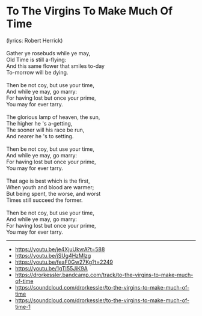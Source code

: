 # To The Virgins To Make Much Of Time

(lyrics: Robert Herrick)\
\
Gather ye rosebuds while ye may,\
Old Time is still a-flying:\
And this same flower that smiles to-day\
To-morrow will be dying.\
\
Then be not coy, but use your time,\
And while ye may, go marry:\
For having lost but once your prime,\
You may for ever tarry.\
\
The glorious lamp of heaven, the sun,\
The higher he 's a-getting,\
The sooner will his race be run,\
And nearer he 's to setting.\
\
Then be not coy, but use your time,\
And while ye may, go marry:\
For having lost but once your prime,\
You may for ever tarry.\
\
That age is best which is the first,\
When youth and blood are warmer;\
But being spent, the worse, and worst\
Times still succeed the former.\
\
Then be not coy, but use your time,\
And while ye may, go marry:\
For having lost but once your prime,\
You may for ever tarry.

---
- https://youtu.be/je4XjuUkvrA?t=588
- https://youtu.be/jSUg4HzMlzg
- https://youtu.be/feaF0Gw27Kg?t=2249
- https://youtu.be/1gTI55JiK9A
- https://drorkessler.bandcamp.com/track/to-the-virgins-to-make-much-of-time
- https://soundcloud.com/drorkessler/to-the-virgins-to-make-much-of-time
- https://soundcloud.com/drorkessler/to-the-virgins-to-make-much-of-time-1
